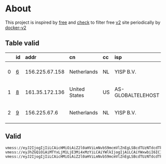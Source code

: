 
# About

This project is inspired by [free](https://github.com/freefq/free) and [check](https://github.com/yeahwu/check) to filter free [v2](https://github.com/v2fly/v2ray-core) site periodically by [docker-v2](https://hub.docker.com/r/v2ray/official)

    

## Table valid
|    | id                 | addr           | cn            | cc   | isp               | ip              | chatgpt          |
|---:|:-------------------|:---------------|:--------------|:-----|:------------------|:----------------|:-----------------|
|  0 | [6](config/6.json) | 156.225.67.158 | Netherlands   | NL   | YISP B.V.         | 154.84.1.197    | Yes (Region: NL) |
|  1 | [8](config/8.json) | 161.35.172.136 | United States | US   | AS-GLOBALTELEHOST | 169.197.141.187 | Yes (Region: US) |
|  2 | [9](config/9.json) | 156.225.67.6   | Netherlands   | NL   | YISP B.V.         | 154.84.1.161    | Yes (Region: NL) |

## Valid
```
vmess://eyJ2IjogIjIiLCAicHMiOiAiZ2l0aHViLmNvbS9mcmVlZnEgLSBcdTUzNTdcdTk3NWUgIDYiLCAiYWRkIjogIjE1Ni4yMjUuNjcuMTU4IiwgInBvcnQiOiAiNDQzIiwgImlkIjogIjljMDI2ZWZlLTZhZjAtNDY1Zi1iOGMwLTNmNThjOGMyZDRjNSIsICJhaWQiOiAiNjQiLCAic2N5IjogImF1dG8iLCAibmV0IjogIndzIiwgInR5cGUiOiAibm9uZSIsICJob3N0IjogInd3dy44NDY2MTE1OC54eXoiLCAicGF0aCI6ICIvcGF0aC8xNjgzMzQ2MDY1MjE3IiwgInRscyI6ICJ0bHMiLCAic25pIjogIiIsICJhbHBuIjogIiJ9
vmess://eyJhZGQiOiAiMTYxLjM1LjE3Mi4xMzYiLCAiYWlkIjogIjAiLCAiYWxwbiI6ICIiLCAiZnAiOiAiIiwgImhvc3QiOiAiYm1pLmlyIiwgImlkIjogImJlNjI3NmEwLTFmMzYtNDI1Zi1lMjU0LWJlY2RiYmQzNjkwNSIsICJuZXQiOiAid3MiLCAicGF0aCI6ICIvIiwgInBvcnQiOiAiMTQyNjUiLCAicHMiOiAiZ2l0aHViLmNvbS9mcmVlZnEgLSBcdTdmOGVcdTU2ZmQgIDgiLCAic2N5IjogImF1dG8iLCAic25pIjogIiIsICJ0bHMiOiAiIiwgInR5cGUiOiAiIiwgInYiOiAiMiJ9
vmess://eyJ2IjogIjIiLCAicHMiOiAiZ2l0aHViLmNvbS9mcmVlZnEgLSBcdTUzNTdcdTk3NWUgIDkiLCAiYWRkIjogIjE1Ni4yMjUuNjcuNiIsICJwb3J0IjogIjQ0MyIsICJpZCI6ICJkNzczNTA1OC0xZGFjLTQ2MTgtOTlmZi0wYWEwNDQxZWMyZDciLCAiYWlkIjogIjY0IiwgInNjeSI6ICJhdXRvIiwgIm5ldCI6ICJ3cyIsICJ0eXBlIjogIm5vbmUiLCAiaG9zdCI6ICJ3d3cuMjAxNjMzMjIueHl6IiwgInBhdGgiOiAiL3BhdGgvMTY4MzM0NjA2NTIxNyIsICJ0bHMiOiAidGxzIiwgInNuaSI6ICIiLCAiYWxwbiI6ICIifQ==
```

